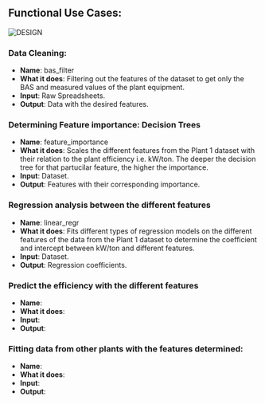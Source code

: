 ## Functional Use Cases: 
![DESIGN]()
### Data Cleaning:
* **Name**: bas_filter
* **What it does**: Filtering out the features of the dataset to get only the BAS and measured values of the plant equipment. 
* **Input**: Raw Spreadsheets. 
* **Output**: Data with the desired features. 

### Determining Feature importance: Decision Trees
* **Name**: feature_importance
* **What it does**: Scales the different features from the Plant 1 dataset with their relation to the plant efficiency i.e. kW/ton. The deeper the decision tree for that partucilar feature, the higher the importance. 
* **Input**: Dataset.
* **Output**: Features with their corresponding importance. 

### Regression analysis between the different features
* **Name**: linear_regr
* **What it does**: Fits different types of regression models on the different features of the data from the Plant 1 dataset to determine the coefficient and intercept between kW/ton and different features. 
* **Input**: Dataset.
* **Output**: Regression coefficients. 

### Predict the efficiency with the different features 
* **Name**: 
* **What it does**:
* **Input**: 
* **Output**: 

### Fitting data from other plants with the features determined:
* **Name**: 
* **What it does**:
* **Input**: 
* **Output**: 


